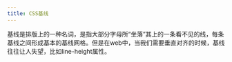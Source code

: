 ```yaml
---
title: CSS基线
---
```


基线是排版上的一种名词，是指大部分字母所“坐落”其上的一条看不见的线，每条基线之间形成基本的基线网格。但是在web中，当我们需要垂直对齐的时候，基线往往让人失望，比如line-height属性。

